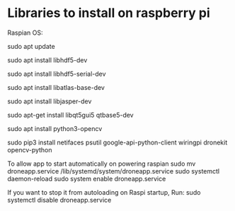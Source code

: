 # Libraries to install on raspberry pi 

Raspian OS:

sudo apt update

sudo apt install libhdf5-dev

sudo apt install libhdf5-serial-dev

sudo apt install libatlas-base-dev

sudo apt install libjasper-dev

sudo apt-get install libqt5gui5 qtbase5-dev

sudo apt install python3-opencv

sudo pip3 install netifaces psutil google-api-python-client wiringpi dronekit opencv-python


To allow app to start automatically on powering raspian
sudo mv droneapp.service /lib/systemd/system/droneapp.service
sudo systemctl daemon-reload
sudo system enable droneapp.service

If you want to stop it from autoloading on Raspi startup, Run:
sudo systemctl disable droneapp.service 


